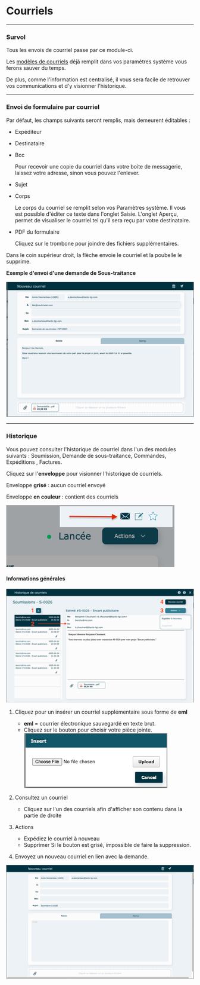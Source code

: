 # Courriels

---

### Survol

Tous les envois de courriel passe par ce module-ci.

Les [modèles de courriels](../09-Paramètres/03-systeme.md#textes--modèles-de-courriels) déjà remplit dans vos paramètres système vous ferons sauver du temps.

De plus, comme l'information est centralisé, il vous sera facile de retrouver vos communications et d'y visionner l'historique.

---

### Envoi de formulaire par courriel

Par défaut, les champs suivants seront remplis, mais demeurent éditables :

- Expéditeur
- Destinataire
- Bcc

  Pour recevoir une copie du courriel dans votre boite de messagerie, laissez votre adresse, sinon vous pouvez l'enlever.

- Sujet
- Corps

  Le corps du courriel se remplit selon vos Paramètres système. Il vous est possible d'éditer ce texte dans l'onglet Saisie. L'onglet Aperçu, permet de visualiser le courriel tel qu'il sera reçu par votre destinataire.

- PDF du formulaire

  Cliquez sur le trombone pour joindre des fichiers supplémentaires.

Dans le coin supérieur droit, la flèche envoie le courriel et la poubelle le supprime.

**Exemple d'envoi d'une demande de Sous-traitance**

![](../../static/img/Courriels_Nouveau_1.png)

---

### Historique

Vous pouvez consulter l'historique de courriel dans l'un des modules suivants : Soumission, Demande de sous-traitance, Commandes, Expéditions , Factures.

Cliquez sur l'**enveloppe** pour visionner l'historique de courriels.

Enveloppe **grisé** : aucun courriel envoyé

Enveloppe **en couleur** : contient des courriels

![](../../static/img/Courriels_Historique_1.png)

#### Informations générales

![](../../static/img/Courriels_Historique_2.png)

1. Cliquez pour un insérer un courriel supplémentaire sous forme de **eml**
   - **eml** = courrier électronique sauvegardé en texte brut.
   - Cliquez sur le bouton pour choisir votre pièce jointe.
   ![](../../static/img/Courriels_Historique_3.png)

2. Consultez un courriel
   - Cliquez sur l'un des courriels afin d'afficher son contenu dans la partie de droite
3. Actions
   - Expédiez le courriel à nouveau
   - Supprimer
     Si le bouton est grisé, impossible de faire la suppression.
4. Envoyez un nouveau courriel en lien avec la demande.

![](../../static/img/Courriels_Nouveau_2.png)

